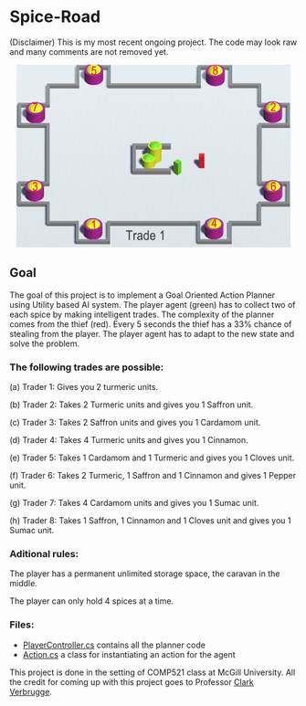 # Spice-Road

(Disclaimer) This is my most recent ongoing project. The code may look raw and many comments are not removed yet.
<p align="center">
  <img src="https://github.com/kondvit/kondvit.github.io/blob/master/images/caravansample.gif?raw=true"/>
</p>

## Goal

The goal of this project is to implement a Goal Oriented Action Planner using Utility based AI system. The player agent (green) has to collect two of each spice by making intelligent trades. The complexity of the planner comes from the thief (red). Every 5 seconds the thief has a 33% chance of stealing from the player. The player agent has to adapt to the new state and solve the problem. 

### The following trades are possible:

(a) Trader 1: Gives you 2 turmeric units.

(b) Trader 2: Takes 2 Turmeric units and gives you 1 Saffron unit.

(c) Trader 3: Takes 2 Saffron units and gives you 1 Cardamom unit.

(d) Trader 4: Takes 4 Turmeric units and gives you 1 Cinnamon.

(e) Trader 5: Takes 1 Cardamom and 1 Turmeric and gives you 1 Cloves unit.

(f) Trader 6: Takes 2 Turmeric, 1 Saffron and 1 Cinnamon and gives 1 Pepper unit.

(g) Trader 7: Takes 4 Cardamom units and gives you 1 Sumac unit.

(h) Trader 8: Takes 1 Saffron, 1 Cinnamon and 1 Cloves unit and gives you 1 Sumac unit.

### Aditional rules:
The player has a permanent unlimited storage space, the caravan in the middle.

The player can only hold 4 spices at a time.

### Files:
  - [PlayerController.cs](/Code/PlayerController.cs) contains all the planner code
  - [Action.cs](/Code/Action.cs) a class for instantiating an action for the agent
  
  
This project is done in the setting of COMP521 class at McGill University. All the credit for coming up with this project goes to Professor [Clark Verbrugge](http://www.sable.mcgill.ca/~clump/). 

